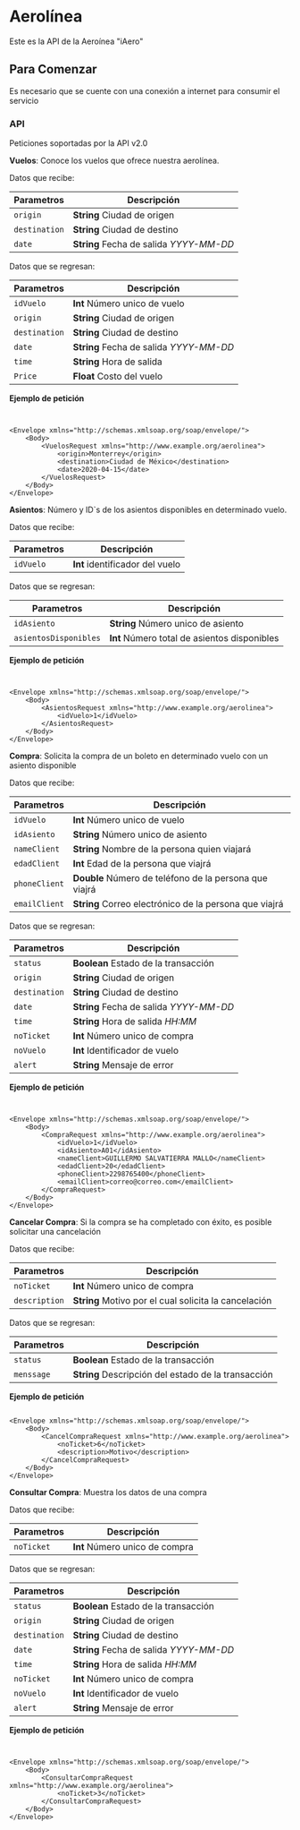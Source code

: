 # Aerolínea

Este es la API de la Aeroínea "iAero"

## Para Comenzar

Es necesario que se cuente con una conexión a internet para consumir el servicio 


### API

Peticiones soportadas por la API v2.0


**Vuelos**: Conoce los vuelos que ofrece nuestra aerolínea.

Datos que recibe: 

| Parametros | Descripción |
| --- | --- |
| `origin` | **String** Ciudad de origen|
| `destination` | **String** Ciudad de destino|
| `date` | **String** Fecha de salida *YYYY-MM-DD* |

Datos que se regresan:

| Parametros | Descripción |
| --- | --- |
| `idVuelo` | **Int** Número unico de vuelo|
| `origin` | **String** Ciudad de origen|
| `destination` | **String** Ciudad de destino|
| `date` | **String** Fecha de salida *YYYY-MM-DD* |
| `time` | **String** Hora de salida|
| `Price` | **Float** Costo del vuelo|

**Ejemplo de petición**

```


<Envelope xmlns="http://schemas.xmlsoap.org/soap/envelope/">
	<Body>
		<VuelosRequest xmlns="http://www.example.org/aerolinea">
			<origin>Monterrey</origin>
			<destination>Ciudad de México</destination>
			<date>2020-04-15</date>
		</VuelosRequest>
	</Body>
</Envelope>

```

**Asientos**: Número y ID`s de los asientos disponibles en determinado vuelo.

Datos que recibe: 

| Parametros | Descripción |
| --- | --- |
| `idVuelo` | **Int** identificador del vuelo |

Datos que se regresan:

| Parametros | Descripción |
| --- | --- |
| `idAsiento` | **String** Número unico de asiento|
| `asientosDisponibles` | **Int** Número total de asientos disponibles|

**Ejemplo de petición**

```


<Envelope xmlns="http://schemas.xmlsoap.org/soap/envelope/">
	<Body>
		<AsientosRequest xmlns="http://www.example.org/aerolinea">
			<idVuelo>1</idVuelo>
		</AsientosRequest>
	</Body>
</Envelope>

```

**Compra**: Solicita la compra de un boleto en determinado vuelo con un asiento disponible

Datos que recibe: 

| Parametros | Descripción |
| --- | --- |
| `idVuelo` | **Int** Número unico de vuelo|
| `idAsiento` | **String** Número unico de asiento|
| `nameClient` | **String** Nombre de la persona quien viajará|
| `edadClient` | **Int** Edad de la persona que viajrá|
| `phoneClient` | **Double** Número de teléfono de la persona que viajrá|
| `emailClient` | **String** Correo electrónico de la persona que viajrá|

Datos que se regresan:

| Parametros | Descripción |
| --- | --- |
| `status` | **Boolean** Estado de la transacción|
| `origin` | **String** Ciudad de origen|
| `destination` | **String** Ciudad de destino|
| `date` | **String** Fecha de salida *YYYY-MM-DD* |
| `time` | **String** Hora de salida *HH:MM* |
| `noTicket` | **Int** Número unico de compra |
| `noVuelo` | **Int** Identificador de vuelo |
| `alert` |  **String** Mensaje de error |

**Ejemplo de petición**

```


<Envelope xmlns="http://schemas.xmlsoap.org/soap/envelope/">
	<Body>
		<CompraRequest xmlns="http://www.example.org/aerolinea">
			<idVuelo>1</idVuelo>
			<idAsiento>A01</idAsiento>
			<nameClient>GUILLERMO SALVATIERRA MALLO</nameClient>
			<edadClient>20</edadClient>
			<phoneClient>2298765400</phoneClient>
			<emailClient>correo@correo.com</emailClient>
		</CompraRequest>
	</Body>
</Envelope>

```

**Cancelar Compra**: Si la compra se ha completado con éxito, es posible solicitar una cancelación

Datos que recibe: 

| Parametros | Descripción |
| --- | --- |
| `noTicket` | **Int** Número unico de compra |
| `description` | **String** Motivo por el cual solicita la cancelación|

Datos que se regresan:

| Parametros | Descripción |
| --- | --- |
| `status` | **Boolean** Estado de la transacción|
| `menssage` | **String** Descripción del estado de la transacción|

**Ejemplo de petición**

```

<Envelope xmlns="http://schemas.xmlsoap.org/soap/envelope/">
    <Body>
        <CancelCompraRequest xmlns="http://www.example.org/aerolinea">
            <noTicket>6</noTicket>
            <description>Motivo</description>
        </CancelCompraRequest>
    </Body>
</Envelope>

```

**Consultar Compra**: Muestra los datos de una compra 

Datos que recibe: 

| Parametros | Descripción |
| --- | --- |
| `noTicket` | **Int** Número unico de compra |

Datos que se regresan:

| Parametros | Descripción |
| --- | --- |
| `status` | **Boolean** Estado de la transacción|
| `origin` | **String** Ciudad de origen|
| `destination` | **String** Ciudad de destino|
| `date` | **String** Fecha de salida *YYYY-MM-DD* |
| `time` | **String** Hora de salida *HH:MM* |
| `noTicket` | **Int** Número unico de compra |
| `noVuelo` | **Int** Identificador de vuelo |
| `alert` |  **String** Mensaje de error |

**Ejemplo de petición**

```


<Envelope xmlns="http://schemas.xmlsoap.org/soap/envelope/">
	<Body>
		<ConsultarCompraRequest xmlns="http://www.example.org/aerolinea">
			<noTicket>3</noTicket>
		</ConsultarCompraRequest>
	</Body>
</Envelope>


```

